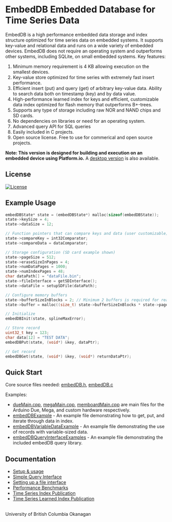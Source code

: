 # EmbedDB Embedded Database for Time Series Data

EmbedDB is a high performance embedded data storage and index structure optimized for time series data on embedded systems. It supports key-value and relational data and runs on a wide variety of embedded devices. EmbedDB does not require an operating system and outperforms other systems, including SQLite, on small embedded systems. Key features:

1. Minimum memory requirement is 4 KB allowing execution on the smallest devices.
2. Key-value store optimized for time series with extremely fast insert performance.
3. Efficient insert (put) and query (get) of arbitrary key-value data. Ability to search data both on timestamp (key) and by data value.
4. High-performance learned index for keys <!-- cite sbits_learned --> and efficient, customizable data index <!-- cite sbits repo/paper --> optimized for flash memory that outperforms B+-trees.
5. Supports any type of storage including raw NOR and NAND chips and SD cards.
6. No dependencies on libraries or need for an operating system.
7. Advanced query API for SQL queries <!-- cite embed SQL repo -->
8. Easily included in C projects.
9. Open source license. Free to use for commerical and open source projects.

**Note: This version is designed for building and execution on an embedded device using Platform.io.** A [desktop version](https://github.com/ubco-db/EmbedDB-Desktop) is also available.

## License

[![License](https://img.shields.io/badge/License-BSD%203--Clause-blue.svg)](https://opensource.org/licenses/BSD-3-Clause)

## Example Usage

```c
embedDBState* state = (embedDBState*) malloc(sizeof(embedDBState));
state->keySize = 4;  
state->dataSize = 12;

// Function pointers that can compare keys and data (user customizable)
state->compareKey = int32Comparator;
state->compareData = dataComparator;

// Storage configuration (SD card example shown)
state->pageSize = 512;
state->eraseSizeInPages = 4;
state->numDataPages = 1000;
state->numIndexPages = 48;
char dataPath[] = "dataFile.bin";
state->fileInterface = getSDInterface();
state->dataFile = setupSDFile(dataPath);

// Configure memory buffers
state->bufferSizeInBlocks = 2; // Minimum 2 buffers is required for read/write operations
state->buffer = malloc((size_t) state->bufferSizeInBlocks * state->pageSize);

// Initialize
embedDBInit(state, splineMaxError);

// Store record
uint32_t key = 123;
char data[12] = "TEST DATA";
embedDBPut(state, (void*) &key, dataPtr);

// Get record
embedDBGet(state, (void*) &key, (void*) returnDataPtr);
```

## Quick Start

Core source files needed: [embedDB.h](src/embedDB/embedDB.h), [embedDB.c](src/embedDB/embedDB.c)

Examples:
-  [dueMain.cpp](src/dueMain.cpp), [megaMain.cpp](src/megaMain.cpp), [memboardMain.cpp](src/memBoardMain.cpp) are main files for the Arduino Due, Mega, and custom hardware respectively.
-  [embedDBExample](src/embedDBExample.h) - An example file demonstrating how to get, put, and iterate through data in index. 
-  [embedDBVariableDataExample](src/embedDBVariableDataExample.h) - An example file demonstrating the use of records with variable-sized data. 
-  [embedDBQueryInterfaceExamples](src/advancedQueryInterfaceExample.h) - An example file demonstrating the included embedDB query library. 

## Documentation

- [Setup & usage](docs/usageInfo.md)
- [Simple Query Interface](docs/advancedQueries.md)
- [Setting up a file interface](docs/fileInterface.md)
- [Performance Benchmarks](benchmarks/README.md)
- [Time Series Index Publication](docs/papers/SBITS_time_series_index.pdf) 
- [Time Series Learned Index Publication](https://arxiv.org/abs/2302.03085)
<!-- TODO: EmbedDB publication -->
  
<br>University of British Columbia Okanagan
